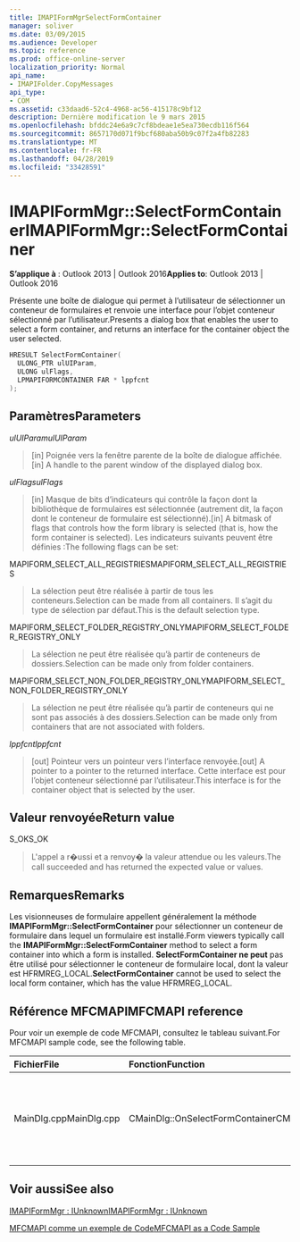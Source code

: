```yaml
---
title: IMAPIFormMgrSelectFormContainer
manager: soliver
ms.date: 03/09/2015
ms.audience: Developer
ms.topic: reference
ms.prod: office-online-server
localization_priority: Normal
api_name:
- IMAPIFolder.CopyMessages
api_type:
- COM
ms.assetid: c33daad6-52c4-4968-ac56-415178c9bf12
description: Dernière modification le 9 mars 2015
ms.openlocfilehash: bfddc24e6a9c7cf8bdeae1e5ea730ecdb116f564
ms.sourcegitcommit: 8657170d071f9bcf680aba50b9c07f2a4fb82283
ms.translationtype: MT
ms.contentlocale: fr-FR
ms.lasthandoff: 04/28/2019
ms.locfileid: "33428591"
---
```

# <a name="imapiformmgrselectformcontainer"></a><span data-ttu-id="f52b8-103">IMAPIFormMgr::SelectFormContainer</span><span class="sxs-lookup"><span data-stu-id="f52b8-103">IMAPIFormMgr::SelectFormContainer</span></span>

  
  
<span data-ttu-id="f52b8-104">**S’applique à** : Outlook 2013 | Outlook 2016</span><span class="sxs-lookup"><span data-stu-id="f52b8-104">**Applies to**: Outlook 2013 | Outlook 2016</span></span> 
  
<span data-ttu-id="f52b8-105">Présente une boîte de dialogue qui permet à l’utilisateur de sélectionner un conteneur de formulaires et renvoie une interface pour l’objet conteneur sélectionné par l’utilisateur.</span><span class="sxs-lookup"><span data-stu-id="f52b8-105">Presents a dialog box that enables the user to select a form container, and returns an interface for the container object the user selected.</span></span>
  
```cpp
HRESULT SelectFormContainer(
  ULONG_PTR ulUIParam,
  ULONG ulFlags,
  LPMAPIFORMCONTAINER FAR * lppfcnt
);
```

## <a name="parameters"></a><span data-ttu-id="f52b8-106">Paramètres</span><span class="sxs-lookup"><span data-stu-id="f52b8-106">Parameters</span></span>

 <span data-ttu-id="f52b8-107">_ulUIParam_</span><span class="sxs-lookup"><span data-stu-id="f52b8-107">_ulUIParam_</span></span>
  
> <span data-ttu-id="f52b8-108">[in] Poignée vers la fenêtre parente de la boîte de dialogue affichée.</span><span class="sxs-lookup"><span data-stu-id="f52b8-108">[in] A handle to the parent window of the displayed dialog box.</span></span> 
    
 <span data-ttu-id="f52b8-109">_ulFlags_</span><span class="sxs-lookup"><span data-stu-id="f52b8-109">_ulFlags_</span></span>
  
> <span data-ttu-id="f52b8-110">[in] Masque de bits d’indicateurs qui contrôle la façon dont la bibliothèque de formulaires est sélectionnée (autrement dit, la façon dont le conteneur de formulaire est sélectionné).</span><span class="sxs-lookup"><span data-stu-id="f52b8-110">[in] A bitmask of flags that controls how the form library is selected (that is, how the form container is selected).</span></span> <span data-ttu-id="f52b8-111">Les indicateurs suivants peuvent être définies :</span><span class="sxs-lookup"><span data-stu-id="f52b8-111">The following flags can be set:</span></span>
    
<span data-ttu-id="f52b8-112">MAPIFORM_SELECT_ALL_REGISTRIES</span><span class="sxs-lookup"><span data-stu-id="f52b8-112">MAPIFORM_SELECT_ALL_REGISTRIES</span></span> 
  
> <span data-ttu-id="f52b8-113">La sélection peut être réalisée à partir de tous les conteneurs.</span><span class="sxs-lookup"><span data-stu-id="f52b8-113">Selection can be made from all containers.</span></span> <span data-ttu-id="f52b8-114">Il s’agit du type de sélection par défaut.</span><span class="sxs-lookup"><span data-stu-id="f52b8-114">This is the default selection type.</span></span> 
    
<span data-ttu-id="f52b8-115">MAPIFORM_SELECT_FOLDER_REGISTRY_ONLY</span><span class="sxs-lookup"><span data-stu-id="f52b8-115">MAPIFORM_SELECT_FOLDER_REGISTRY_ONLY</span></span> 
  
> <span data-ttu-id="f52b8-116">La sélection ne peut être réalisée qu’à partir de conteneurs de dossiers.</span><span class="sxs-lookup"><span data-stu-id="f52b8-116">Selection can be made only from folder containers.</span></span>
    
<span data-ttu-id="f52b8-117">MAPIFORM_SELECT_NON_FOLDER_REGISTRY_ONLY</span><span class="sxs-lookup"><span data-stu-id="f52b8-117">MAPIFORM_SELECT_NON_FOLDER_REGISTRY_ONLY</span></span> 
  
> <span data-ttu-id="f52b8-118">La sélection ne peut être réalisée qu’à partir de conteneurs qui ne sont pas associés à des dossiers.</span><span class="sxs-lookup"><span data-stu-id="f52b8-118">Selection can be made only from containers that are not associated with folders.</span></span>
    
 <span data-ttu-id="f52b8-119">_lppfcnt_</span><span class="sxs-lookup"><span data-stu-id="f52b8-119">_lppfcnt_</span></span>
  
> <span data-ttu-id="f52b8-120">[out] Pointeur vers un pointeur vers l’interface renvoyée.</span><span class="sxs-lookup"><span data-stu-id="f52b8-120">[out] A pointer to a pointer to the returned interface.</span></span> <span data-ttu-id="f52b8-121">Cette interface est pour l’objet conteneur sélectionné par l’utilisateur.</span><span class="sxs-lookup"><span data-stu-id="f52b8-121">This interface is for the container object that is selected by the user.</span></span>
    
## <a name="return-value"></a><span data-ttu-id="f52b8-122">Valeur renvoyée</span><span class="sxs-lookup"><span data-stu-id="f52b8-122">Return value</span></span>

<span data-ttu-id="f52b8-123">S_OK</span><span class="sxs-lookup"><span data-stu-id="f52b8-123">S_OK</span></span> 
  
> <span data-ttu-id="f52b8-124">L'appel a r�ussi et a renvoy� la valeur attendue ou les valeurs.</span><span class="sxs-lookup"><span data-stu-id="f52b8-124">The call succeeded and has returned the expected value or values.</span></span>
    
## <a name="remarks"></a><span data-ttu-id="f52b8-125">Remarques</span><span class="sxs-lookup"><span data-stu-id="f52b8-125">Remarks</span></span>

<span data-ttu-id="f52b8-126">Les visionneuses de formulaire appellent généralement la méthode **IMAPIFormMgr::SelectFormContainer** pour sélectionner un conteneur de formulaire dans lequel un formulaire est installé.</span><span class="sxs-lookup"><span data-stu-id="f52b8-126">Form viewers typically call the **IMAPIFormMgr::SelectFormContainer** method to select a form container into which a form is installed.</span></span> <span data-ttu-id="f52b8-127">**SelectFormContainer ne peut** pas être utilisé pour sélectionner le conteneur de formulaire local, dont la valeur est HFRMREG_LOCAL.</span><span class="sxs-lookup"><span data-stu-id="f52b8-127">**SelectFormContainer** cannot be used to select the local form container, which has the value HFRMREG_LOCAL.</span></span> 
  
## <a name="mfcmapi-reference"></a><span data-ttu-id="f52b8-128">Référence MFCMAPI</span><span class="sxs-lookup"><span data-stu-id="f52b8-128">MFCMAPI reference</span></span>

<span data-ttu-id="f52b8-129">Pour voir un exemple de code MFCMAPI, consultez le tableau suivant.</span><span class="sxs-lookup"><span data-stu-id="f52b8-129">For MFCMAPI sample code, see the following table.</span></span>
  
|<span data-ttu-id="f52b8-130">**Fichier**</span><span class="sxs-lookup"><span data-stu-id="f52b8-130">**File**</span></span>|<span data-ttu-id="f52b8-131">**Fonction**</span><span class="sxs-lookup"><span data-stu-id="f52b8-131">**Function**</span></span>|<span data-ttu-id="f52b8-132">**Commentaire**</span><span class="sxs-lookup"><span data-stu-id="f52b8-132">**Comment**</span></span>|
|:-----|:-----|:-----|
|<span data-ttu-id="f52b8-133">MainDlg.cpp</span><span class="sxs-lookup"><span data-stu-id="f52b8-133">MainDlg.cpp</span></span>  <br/> |<span data-ttu-id="f52b8-134">CMainDlg::OnSelectFormContainer</span><span class="sxs-lookup"><span data-stu-id="f52b8-134">CMainDlg::OnSelectFormContainer</span></span>  <br/> |<span data-ttu-id="f52b8-135">MFCMAPI utilise la méthode **IMAPIFormMgr::SelectFormContainer** pour sélectionner un conteneur de formulaire avant d’en rendre le contenu.</span><span class="sxs-lookup"><span data-stu-id="f52b8-135">MFCMAPI uses the **IMAPIFormMgr::SelectFormContainer** method to select a form container before rendering its contents.</span></span>  <br/> |
   
## <a name="see-also"></a><span data-ttu-id="f52b8-136">Voir aussi</span><span class="sxs-lookup"><span data-stu-id="f52b8-136">See also</span></span>



[<span data-ttu-id="f52b8-137">IMAPIFormMgr : IUnknown</span><span class="sxs-lookup"><span data-stu-id="f52b8-137">IMAPIFormMgr : IUnknown</span></span>](imapiformmgriunknown.md)


[<span data-ttu-id="f52b8-138">MFCMAPI comme un exemple de Code</span><span class="sxs-lookup"><span data-stu-id="f52b8-138">MFCMAPI as a Code Sample</span></span>](mfcmapi-as-a-code-sample.md)

